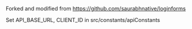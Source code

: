 Forked and modified from https://github.com/saurabhnative/loginforms

Set API_BASE_URL, CLIENT_ID in src/constants/apiConstants
